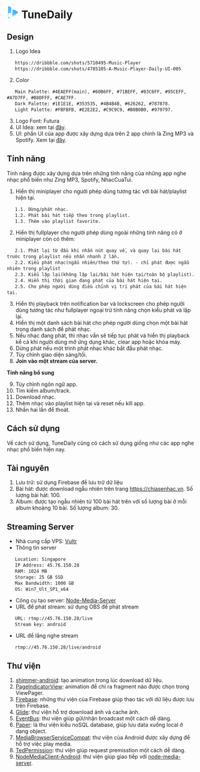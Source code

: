 # ![Image](https://github.com/albertkhang/TuneDaily/blob/develop/WorkInProgress/Logo/icon.png) TuneDaily

## Design ##
1. Logo Idea
```
   https://dribbble.com/shots/5710495-Music-Player
   https://dribbble.com/shots/4785105-A-Music-Player-Daily-UI-005
```
2. Color
```
   Main Palette: #4EAEFF(main), #60B6FF, #71BEFF, #83C6FF, #95CEFF, #A7D7FF, #B8DFFF, #CAE7FF.
   Dark Palette: #1E1E1E, #353535, #4B4B4B, #626262, #787878.
   Light Palette: #FBFBFB, #E2E2E2, #C9C9C9, #B0B0B0, #979797.
```
3. Logo Font: Futura
4. UI Idea: xem tại [đây](https://github.com/albertkhang/TuneDaily/tree/develop/WorkInProgress/Idea).
5. UI: phần UI của app được xây dựng dựa trên 2 app chính là Zing MP3 và Spotify. Xem tại [đây](https://github.com/albertkhang/TuneDaily/tree/develop/WorkInProgress/UI).

## Tính năng ##
Tính năng được xây dựng dựa trên những tính năng của những app nghe nhạc phổ biến như Zing MP3, Spotify, NhacCuaTui.
1. Hiển thị miniplayer cho người phép dùng tương tác với bài hát/playlist hiện tại.
```
   1.1. Dừng/phát nhạc.
   1.2. Phát bài hát tiếp theo trong playlist.
   1.3. Thêm vào playlist favorite.
```
2. Hiển thị fullplayer cho người phép dùng ngoài những tính năng có ở miniplayer còn có thêm:
```
   2.1. Phát lại từ đầu khi nhấn nút quay về, và quay lại bài hát trước trong playlist nếu nhấn nhanh 2 lần.
   2.2. Kiểu phát nhạc(ngẫu nhiên/theo thứ tự). - chỉ phát được ngẫu nhiên trong playlist
   2.3. Kiểu lặp lại(không lặp lại/bài hát hiện tại/toàn bộ playlist).
   2.4. Hiển thị thời gian đang phát của bài hát hiện tại.
   2.5. Cho phép người dùng điều chỉnh vị trí phát của bài hát hiện tại.
```
3. Hiển thị playback trên notification bar và lockscreen cho phép người dùng tương tác như fullplayer ngoại trừ tính năng chọn kiểu phát và lặp lại.
4. Hiển thị một danh sách bài hát cho phép người dùng chọn một bài hát trong danh sách để phát nhạc.
5. Nếu nhạc đang phát, thì nhạc vẫn sẽ tiếp tục phát và hiển thị playback kể cả khi người dùng mở ứng dụng khác, clear app hoặc khóa máy.
6. Dừng phát nếu một trình phát nhạc khác bắt đầu phát nhạc.
7. Tùy chỉnh giao diện sáng/tối.
8. **Join vào một stream của server.**

**Tính năng bổ sung**

9. Tùy chỉnh ngôn ngữ app.
10. Tìm kiếm album/track.
11. Download nhạc.
12. Thêm nhạc vào playlist hiện tại và reset nếu kill app.
13. Nhấn hai lần để thoát.

## Cách sử dụng ##
Về cách sử dụng, TuneDaily cũng có cách sử dụng giống như các app nghe nhạc phổ biến hiện nay.

## Tài nguyên ##
1. Lưu trữ: sử dụng Firebase để lưu trữ dữ liệu
2. Bài hát: được download ngẫu nhiên trên trang https://chiasenhac.vn. Số lượng bài hát: 100.
3. Album: được tạo ngẫu nhiên từ 100 bài hát trên với số lượng bài ở mỗi album khoảng 10 bài. Số lượng album: 30.

## Streaming Server ##
* Nhà cung cấp VPS: [Vultr](https://www.vultr.com/)
* Thông tin server
```
   Location: Singapore
   IP Address: 45.76.150.28
   RAM: 1024 MB
   Storage: 25 GB SSD
   Max Bandwidth: 1000 GB
   OS: Win7_Ult_SP1_x64
```
* Công cụ tạo server: [Node-Media-Server](https://www.npmjs.com/package/node-media-server)
* URL để phát stream: sử dụng OBS để phát stream
```
   URL: rtmp://45.76.150.28/live
   Stream key: android
```
* URL để lắng nghe stream
```
   rtmp://45.76.150.28/live/android
```

## Thư viện ##
1. [shimmer-android](https://github.com/facebook/shimmer-android): tạo animation trong lúc download dữ liệu.
2. [PageIndicatorView](https://github.com/romandanylyk/PageIndicatorView): animation để chỉ ra fragment nào được chọn trong ViewPager.
3. [Firebase](https://firebase.google.com/docs/android/setup?authuser=0): những thư viện của Firebase giúp thao tác với dữ liệu được lưu trên Firebase.
4. [Glide](https://github.com/bumptech/glide): thư viện hỗ trợ download ảnh và cache ảnh.
5. [EventBus](https://github.com/greenrobot/EventBus): thư viện giúp gửi/nhận broadcast một cách dễ dàng.
6. [Paper](https://github.com/pilgr/Paper): là thư viện kiểu noSQL database, giúp lưu data xuống local ở dạng object.
7. [MediaBrowserServiceCompat](https://developer.android.com/guide/topics/media-apps/audio-app/building-an-audio-app): thư viện của Android được xây dựng để hỗ trợ việc play media.
8. [TedPermission](https://github.com/ParkSangGwon/TedPermission): thư viện giúp request premisstion một cách dễ dàng.
9. [NodeMediaClient-Android](https://github.com/NodeMedia/NodeMediaClient-Android): thư viện giúp giao tiếp với [node-media-server](https://www.npmjs.com/package/node-media-server).
